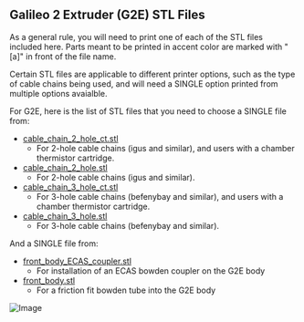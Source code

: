 ## Galileo 2 Extruder (G2E) STL Files

As a general rule, you will need to print one of each of the STL files included here.  Parts meant to be printed in accent color are marked with "[a]" in front of the file name.

Certain STL files are applicable to different printer options, such as the type of cable chains being used, and will need a SINGLE option printed from multiple options avaialble.

For G2E, here is the list of STL files that you need to choose a SINGLE file from:
* <ins>cable_chain_2_hole_ct.stl</ins>
 	* For 2-hole cable chains (igus and similar), and users with a chamber thermistor cartridge.
* <ins>cable_chain_2_hole.stl</ins>
 	* For 2-hole cable chains (igus and similar).
* <ins>cable_chain_3_hole_ct.stl</ins>
 	* For 3-hole cable chains (befenybay and similar), and users with a chamber thermistor cartridge.
* <ins>cable_chain_3_hole.stl</ins>
	* For 3-hole cable chains (befenybay and similar).

And a SINGLE file from:
* <ins>front_body_ECAS_coupler.stl</ins>
	* For installation of an ECAS bowden coupler on the G2E body
* <ins>front_body.stl</ins>
	* For a friction fit bowden tube into the G2E body

![Image](../../images/g2eplate.png)
